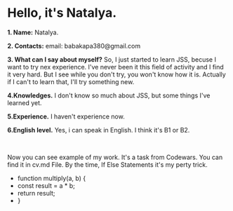 <html>
<body>
<h1>Hello, it's Natalya.</h1>
<p class="fat"><b>1. Name:</b> Natalya.</p>
<p class="fat"><b>2. Contacts:</b> email: babakapa380@gmail.com</p>
<p class="fat"><b>3. What can I say about myself?</b> So, I just started to learn JSS, becuse I want to try nex experience.
    I've never been it this field of activity and I find it very hard. But I see while you don't try, you won't know how it is.
    Actually if I can't to learn that, I'll try something new.
</p>
<p class="fat"><b>4.Knowledges.</b> I don't know so much about JSS, but some things I've learned yet.</p>
<p class="fat"><b>5.Experience.</b> I haven't experience now.</p>
<p class="fat"><b>6.English level.</b> Yes, i can speak in English. I think it's B1 or B2.</p>
<br>
<p class="exp">
Now you can see example of my work. It's a task from Codewars. You can find it in cv.md File. By the time, If Else Statements it's my perty trick.
</p>
<ul>
    <li>function multiply(a, b) {</li>
        <li>const result = a * b;</li>
        <li>return result;</li>
        <li>}</li>
        
  </ul>
</body>

</html>
